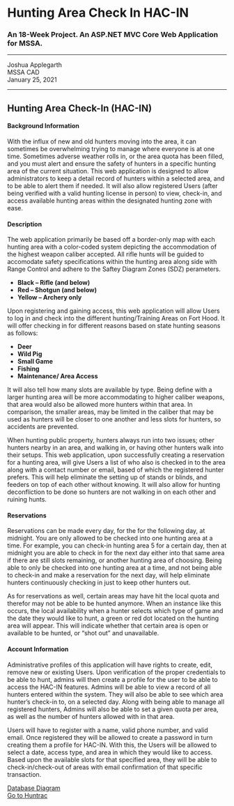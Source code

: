 # Hunting Area Check In HAC-IN
### An 18-Week Project. An ASP.NET MVC Core Web Application for MSSA.

---

Joshua Applegarth <br />
MSSA CAD <br />
January 25, 2021

---

## Hunting Area Check-In (HAC-IN)

#### Background Information
With the influx of new and old hunters moving into the area, it can sometimes be overwhelming trying to manage where everyone is at one time.  Sometimes adverse weather rolls in, or the area quota has been filled, and you must alert and ensure the safety of hunters in a specific hunting area of the current situation.  This web application is designed to allow administrators to keep a detail record of hunters within a selected area, and to be able to alert them if needed.  It will also allow registered Users (after being verified with a valid hunting license in person) to view, check-in, and access available hunting areas within the designated hunting zone with ease.

#### Description
The web application primarily be based off a border-only map with each hunting area with a color-coded system depicting the accommodation of the highest weapon caliber accepted. All rifle hunts will be guided to accomodate safety specifications within the hunting area along side with Range Control and adhere to the Saftey Diagram Zones (SDZ) perameters.

+	**Black – Rifle (and below)**
+	**Red – Shotgun (and below)**
+ **Yellow – Archery only**

Upon registering and gaining access, this web application will allow Users to log in and check into the different hunting/Training Areas on Fort Hood.  It will offer checking in for different reasons based on state hunting seasons as follows:

+ **Deer**
+ **Wild Pig**
+	**Small Game**
+	**Fishing**
+	**Maintenance/ Area Access**

It will also tell how many slots are available by type.  Being define with a larger hunting area will be more accommodating to higher caliber weapons, that area would also be allowed more hunters within that area.  In comparison, the smaller areas, may be limited in the caliber that may be used as hunters will be closer to one another and less slots for hunters, so accidents are prevented. 

When hunting public property, hunters always run into two issues; other hunters nearby in an area, and walking in, or having other hunters walk into their setups.  This web application, upon successfully creating a reservation for a hunting area, will give Users a list of who also is checked in to the area along with a contact number or email, based of which the registered hunter prefers.  This will help eliminate the setting up of stands or blinds, and feeders on top of each other without knowing.  It will also allow for hunting deconfliction to be done so hunters are not walking in on each other and ruining hunts.  

#### Reservations

Reservations can be made every day, for the for the following day, at midnight.  You are only allowed to be checked into one hunting area at a time.  For example, you can check-in hunting area 5 for a certain day, then at midnight you are able to check in for the next day either into that same area if there are still slots remaining, or another hunting area of choosing.  Being able to only be checked into one hunting area at a time, and not being able to check-in and make a reservation for the next day, will help eliminate hunters continuously checking in just to keep other hunters out.  

As for reservations as well, certain areas may have hit the local quota and therefor may not be able to be hunted anymore.  When an instance like this occurs, the local availability when a hunter selects which type of game and the date they would like to hunt, a green or red dot located on the hunting area will appear.  This will indicate whether that certain area is open or available to be hunted, or “shot out” and unavailable.

#### Account Information

Administrative profiles of this application will have rights to create, edit, remove new or existing Users.  Upon verification of the proper credentials to be able to hunt, admins will then create a profile for the user to be able to access the HAC-IN features.  Admins will be able to view a record of all hunters entered within the system.  They will also be able to see which area hunter’s check-in to, on a selected day.  Along with being able to manage all registered hunters, Admins will also be able to set a given quota per area, as well as the number of hunters allowed with in that area.  

Users will have to register with a name, valid phone number, and valid email.  Once registered they will be allowed to create a password in turn creating them a profile for HAC-IN.   With this, the Users will be allowed to select a date, access type, and area in which they would like to access.  Based upon the available slots for that specified area, they will be able to check-in/check-out of areas with email confirmation of that specific transaction.

[Database Diagram]('HAC_IN.pdf') <br />
[Go to Huntrac](https://webtrac.mwr.army.mil/webtrac103/wbwsc/hoodrectrac.wsc/wbsplash.html?wbsi=ac1c9c79-5413-1a91-2b14-f87330233dd3&wbp=3)

